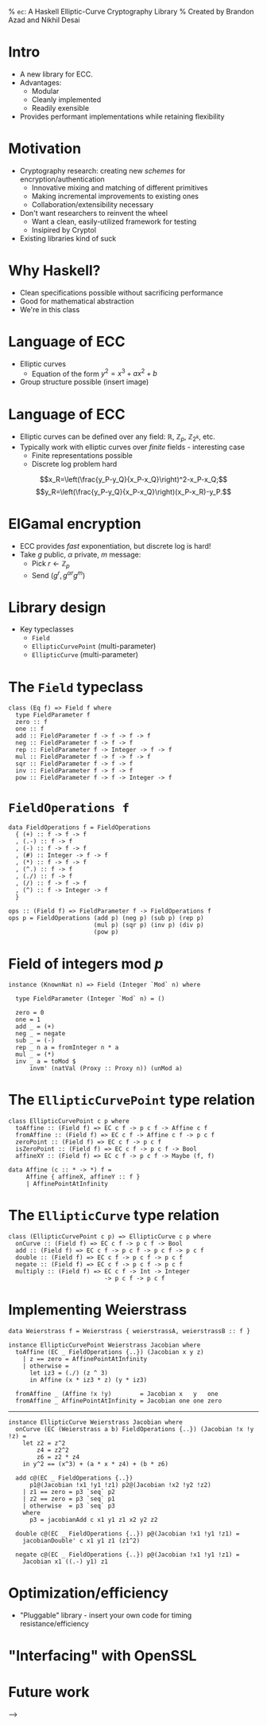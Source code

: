 % `ec`: A Haskell Elliptic-Curve Cryptography Library 
% Created by Brandon Azad and Nikhil Desai

# Intro
* A new library for ECC.
* Advantages:
    * Modular
    * Cleanly implemented
    * Readily exensible
* Provides performant implementations while retaining flexibility

# Motivation
* Cryptography research: creating new _schemes_ for encryption/authentication
    * Innovative mixing and matching of different primitives
    * Making incremental improvements to existing ones
    * Collaboration/extensibility necessary
* Don't want researchers to reinvent the wheel
    * Want a clean, easily-utilized framework for testing
    * Insipired by Cryptol
* Existing libraries kind of suck

# Why Haskell?
* Clean specifications possible without sacrificing performance
* Good for mathematical abstraction
* We're in this class

# Language of ECC
* Elliptic curves 
    * Equation of the form $y^2=x^3+ax^2+b$ 
* Group structure possible (insert image)

# Language of ECC
* Elliptic curves can be defined over any field: $\mathbb{R},$ $\mathbb{Z}_p,$ $\mathbb{Z}_{2^k},$ etc.
* Typically work with elliptic curves over *finite* fields - interesting case
    * Finite representations possible
    * Discrete log problem hard

$$x_R=\left(\frac{y_P-y_Q}{x_P-x_Q}\right)^2-x_P-x_Q;$$ $$y_R=\left(\frac{y_P-y_Q}{x_P-x_Q}\right)(x_P-x_R)-y_P.$$ 

# ElGamal encryption 
* ECC provides *fast* exponentiation, but discrete log is hard!
* Take $g$ public, $\alpha$ private, $m$ message:
    * Pick $r\leftarrow\mathbb{Z}_p$
    * Send $(g^r, g^{\alpha r}g^m)$ 

# Library design 
* Key typeclasses
    * `Field`
    * `EllipticCurvePoint` (multi-parameter)
    * `EllipticCurve`  (multi-parameter)

# The `Field` typeclass
~~~~ {#mycode .haskell }
class (Eq f) => Field f where
  type FieldParameter f
  zero :: f
  one :: f
  add :: FieldParameter f -> f -> f -> f
  neg :: FieldParameter f -> f -> f
  rep :: FieldParameter f -> Integer -> f -> f
  mul :: FieldParameter f -> f -> f -> f
  sqr :: FieldParameter f -> f -> f 
  inv :: FieldParameter f -> f -> f
  pow :: FieldParameter f -> f -> Integer -> f
~~~~~~~~~~~~~~~~~~~~~~~~~~~~~~~~~~~~~~~~~~~~~~~~~

# `FieldOperations f`
~~~~ {#mycode .haskell} 
data FieldOperations f = FieldOperations
  { (+) :: f -> f -> f       
  , (.-) :: f -> f          
  , (-) :: f -> f -> f     
  , (#) :: Integer -> f -> f
  , (*) :: f -> f -> f
  , (^.) :: f -> f
  , (./) :: f -> f
  , (/) :: f -> f -> f
  , (^) :: f -> Integer -> f
  }

ops :: (Field f) => FieldParameter f -> FieldOperations f
ops p = FieldOperations (add p) (neg p) (sub p) (rep p)
                        (mul p) (sqr p) (inv p) (div p) 
                        (pow p)
~~~~~~~~~~~

# Field of integers mod $p$ 
~~~~ {#mycode .haskell}
instance (KnownNat n) => Field (Integer `Mod` n) where

  type FieldParameter (Integer `Mod` n) = ()

  zero = 0
  one = 1
  add _ = (+)
  neg _ = negate
  sub _ = (-)
  rep _ n a = fromInteger n * a
  mul _ = (*)
  inv _ a = toMod $ 
      invm' (natVal (Proxy :: Proxy n)) (unMod a)
~~~~~~~

# The `EllipticCurvePoint` type relation
~~~~ {#mycode .haskell}
class EllipticCurvePoint c p where
  toAffine :: (Field f) => EC c f -> p c f -> Affine c f
  fromAffine :: (Field f) => EC c f -> Affine c f -> p c f
  zeroPoint :: (Field f) => EC c f -> p c f
  isZeroPoint :: (Field f) => EC c f -> p c f -> Bool
  affineXY :: (Field f) => EC c f -> p c f -> Maybe (f, f)

data Affine (c :: * -> *) f = 
     Affine { affineX, affineY :: f } 
     | AffinePointAtInfinity
~~~~~~ 

# The `EllipticCurve` type relation
~~~~ {#mycode .haskell}
class (EllipticCurvePoint c p) => EllipticCurve c p where
  onCurve :: (Field f) => EC c f -> p c f -> Bool
  add :: (Field f) => EC c f -> p c f -> p c f -> p c f
  double :: (Field f) => EC c f -> p c f -> p c f
  negate :: (Field f) => EC c f -> p c f -> p c f
  multiply :: (Field f) => EC c f -> Int -> Integer 
                           -> p c f -> p c f
~~~~~~ 

# Implementing Weierstrass 
~~~~ {#mycode .haskell}
data Weierstrass f = Weierstrass { weierstrassA, weierstrassB :: f }

instance EllipticCurvePoint Weierstrass Jacobian where
  toAffine (EC _ FieldOperations {..}) (Jacobian x y z)
    | z == zero = AffinePointAtInfinity
    | otherwise =
      let iz3 = (./) (z ^ 3)
      in Affine (x * iz3 * z) (y * iz3)

  fromAffine _ (Affine !x !y)        = Jacobian x   y   one
  fromAffine _ AffinePointAtInfinity = Jacobian one one zero

~~~~~~~
-----------------
~~~~ {#mycode .haskell}
instance EllipticCurve Weierstrass Jacobian where
  onCurve (EC (Weierstrass a b) FieldOperations {..}) (Jacobian !x !y !z) =
    let z2 = z^2
        z4 = z2^2
        z6 = z2 * z4
    in y^2 == (x^3) + (a * x * z4) + (b * z6)

  add c@(EC _ FieldOperations {..})
      p1@(Jacobian !x1 !y1 !z1) p2@(Jacobian !x2 !y2 !z2)
    | z1 == zero = p3 `seq` p2
    | z2 == zero = p3 `seq` p1
    | otherwise  = p3 `seq` p3
    where
      p3 = jacobianAdd c x1 y1 z1 x2 y2 z2

  double c@(EC _ FieldOperations {..}) p@(Jacobian !x1 !y1 !z1) =
    jacobianDouble' c x1 y1 z1 (z1^2)

  negate c@(EC _ FieldOperations {..}) p@(Jacobian !x1 !y1 !z1) =
    Jacobian x1 ((.-) y1) z1
~~~~~~~~

# Optimization/efficiency 
* "Pluggable" library - insert your own code for timing resistance/efficiency

# "Interfacing" with OpenSSL

# Future work 
--> 
